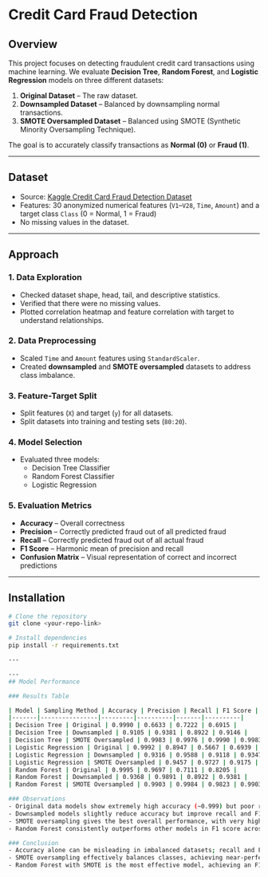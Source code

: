 # Credit Card Fraud Detection

## Overview
This project focuses on detecting fraudulent credit card transactions using machine learning. We evaluate **Decision Tree**, **Random Forest**, and **Logistic Regression** models on three different datasets:

1. **Original Dataset** – The raw dataset.
2. **Downsampled Dataset** – Balanced by downsampling normal transactions.
3. **SMOTE Oversampled Dataset** – Balanced using SMOTE (Synthetic Minority Oversampling Technique).

The goal is to accurately classify transactions as **Normal (0)** or **Fraud (1)**.

---

## Dataset
- Source: [Kaggle Credit Card Fraud Detection Dataset](https://www.kaggle.com/datasets/mlg-ulb/creditcardfraud)
- Features: 30 anonymized numerical features (`V1`–`V28`, `Time`, `Amount`) and a target class `Class` (0 = Normal, 1 = Fraud)
- No missing values in the dataset.

---

## Approach

### 1. Data Exploration
- Checked dataset shape, head, tail, and descriptive statistics.
- Verified that there were no missing values.
- Plotted correlation heatmap and feature correlation with target to understand relationships.

### 2. Data Preprocessing
- Scaled `Time` and `Amount` features using `StandardScaler`.
- Created **downsampled** and **SMOTE oversampled** datasets to address class imbalance.

### 3. Feature-Target Split
- Split features (`X`) and target (`y`) for all datasets.
- Split datasets into training and testing sets (`80:20`).

### 4. Model Selection
- Evaluated three models:
  - Decision Tree Classifier
  - Random Forest Classifier
  - Logistic Regression

### 5. Evaluation Metrics
- **Accuracy** – Overall correctness
- **Precision** – Correctly predicted fraud out of all predicted fraud
- **Recall** – Correctly predicted fraud out of all actual fraud
- **F1 Score** – Harmonic mean of precision and recall
- **Confusion Matrix** – Visual representation of correct and incorrect predictions

---

## Installation

```bash
# Clone the repository
git clone <your-repo-link>

# Install dependencies
pip install -r requirements.txt

---

---
## Model Performance

### Results Table

| Model | Sampling Method | Accuracy | Precision | Recall | F1 Score |
|-------|----------------|---------|----------|-------|----------|
| Decision Tree | Original | 0.9990 | 0.6633 | 0.7222 | 0.6915 |
| Decision Tree | Downsampled | 0.9105 | 0.9381 | 0.8922 | 0.9146 |
| Decision Tree | SMOTE Oversampled | 0.9983 | 0.9976 | 0.9990 | 0.9983 |
| Logistic Regression | Original | 0.9992 | 0.8947 | 0.5667 | 0.6939 |
| Logistic Regression | Downsampled | 0.9316 | 0.9588 | 0.9118 | 0.9347 |
| Logistic Regression | SMOTE Oversampled | 0.9457 | 0.9727 | 0.9175 | 0.9443 |
| Random Forest | Original | 0.9995 | 0.9697 | 0.7111 | 0.8205 |
| Random Forest | Downsampled | 0.9368 | 0.9891 | 0.8922 | 0.9381 |
| Random Forest | SMOTE Oversampled | 0.9903 | 0.9984 | 0.9823 | 0.9903 |

### Observations
- Original data models show extremely high accuracy (~0.999) but poor recall in some cases (e.g., Logistic Regression recall = 0.5667), indicating class imbalance affects fraud detection.
- Downsampled models slightly reduce accuracy but improve recall and F1 scores (e.g., Decision Tree F1 = 0.9146), providing better class balance.
- SMOTE oversampling gives the best overall performance, with very high precision and recall (e.g., Decision Tree F1 = 0.9983, Random Forest F1 = 0.9903).
- Random Forest consistently outperforms other models in F1 score across datasets, showing strong ability to detect complex fraud patterns.

### Conclusion
- Accuracy alone can be misleading in imbalanced datasets; recall and F1 score are key metrics for fraud detection.
- SMOTE oversampling effectively balances classes, achieving near-perfect detection with high precision and recall.
- Random Forest with SMOTE is the most effective model, achieving an F1 score of 0.9903, making it highly reliable for detecting fraudulent transactions.
